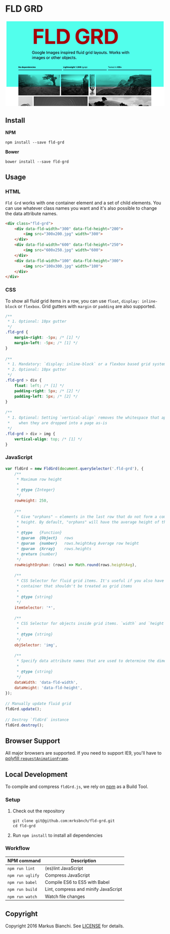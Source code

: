 # FLD GRD
[![fluid grid demo page](/img/thumbnail.png?raw=true)](https://fld-grd.js.org/)

## Install
**NPM**

```shell
npm install --save fld-grd
```

**Bower**
```shell
bower install --save fld-grd
```

## Usage
### HTML
`Fld Grd` works with one container element and a set of child elements. You can use whatever class names you want and it's also possible to change the data attribute names.

```html
<div class="fld-grd">
    <div data-fld-width="300" data-fld-height="200">
        <img src="300x200.jpg" width="300">
    </div>
    <div data-fld-width="600" data-fld-height="250">
        <img src="600x250.jpg" width="600">
    </div>
    <div data-fld-width="100" data-fld-height="300">
        <img src="100x300.jpg" width="100">
    </div>
</div>
```

### CSS
To show all fluid grid items in a row, you can use `float`, `display: inline-block` or `flexbox`.
Grid gutters with `margin` or `padding` are also supported.

```css
/**
 * 1. Optional: 10px gutter
 */
.fld-grd {
    margin-right: -5px; /* [1] */
    margin-left: -5px; /* [1] */
}

/**
 * 1. Mandatory: `display: inline-block` or a flexbox based grid system do also work
 * 2. Optional: 10px gutter
 */
.fld-grd > div {
    float: left; /* [1] */
    padding-right: 5px; /* [2] */
    padding-left: 5px; /* [2] */
}

/**
 * 1. Optional: Setting `vertical-align` removes the whitespace that appears below `<img>` elements
 *    when they are dropped into a page as-is
 */
.fld-grd > div > img {
    vertical-align: top; /* [1] */
}
```

### JavaScript
```javascript
var fldGrd = new FldGrd(document.querySelector('.fld-grd'), {
    /**
     * Maximum row height
     *
     * @type {Integer}
     */
    rowHeight: 250,

    /**
     * Give "orphans" — elements in the last row that do not form a complete row — a specific
     * height. By default, "orphans" will have the average height of the other rows
     *
     * @type   {Function}
     * @param  {Object}   rows
     * @param  {number}   rows.heightAvg Average row height
     * @param  {Array}    rows.heights
     * @return {number}
     */
    rowHeightOrphan: (rows) => Math.round(rows.heightAvg),

    /**
     * CSS Selector for fluid grid items. It's useful if you also have other elements in your
     * container that shouldn't be treated as grid items
     *
     * @type {string}
     */
    itemSelector: '*',

    /**
     * CSS Selector for objects inside grid items. `width` and `height` is applied to this element
     *
     * @type {string}
     */
    objSelector: 'img',

    /**
     * Specify data attribute names that are used to determine the dimensions for each item
     *
     * @type {string}
     */
    dataWidth: 'data-fld-width',
    dataHeight: 'data-fld-height',
});

// Manually update fluid grid
fldGrd.update();

// Destroy `fldGrd` instance
fldGrd.destroy();
```

## Browser Support
All major browsers are supported. If you need to support IE9, you'll have to [polyfill `requestAnimationFrame`](https://gist.github.com/paulirish/1579671).

## Local Development
To compile and compress `fldGrd.js`, we rely on [npm](https://www.npmjs.com/) as a Build Tool.

### Setup
1. Check out the repository

    ```shell
    git clone git@github.com:mrksbnch/fld-grd.git
    cd fld-grd
    ```

2. Run `npm install` to install all dependencies

### Workflow

| NPM command                   | Description                                                      |
| ----------------------------- | ---------------------------------------------------------------- |
| `npm run lint`                | (es)lint JavaScript                                              |
| `npm run uglify`              | Compress JavaScript                                              |
| `npm run babel`               | Compile ES6 to ES5 with Babel                                    |
| `npm run build`               | Lint, compress and minify JavaScript                             |
| `npm run watch`               | Watch file changes                                               |

## Copyright
Copyright 2016 Markus Bianchi. See [LICENSE](https://github.com/mrksbnch/fld-grd/blob/master/LICENSE.md) for details.
